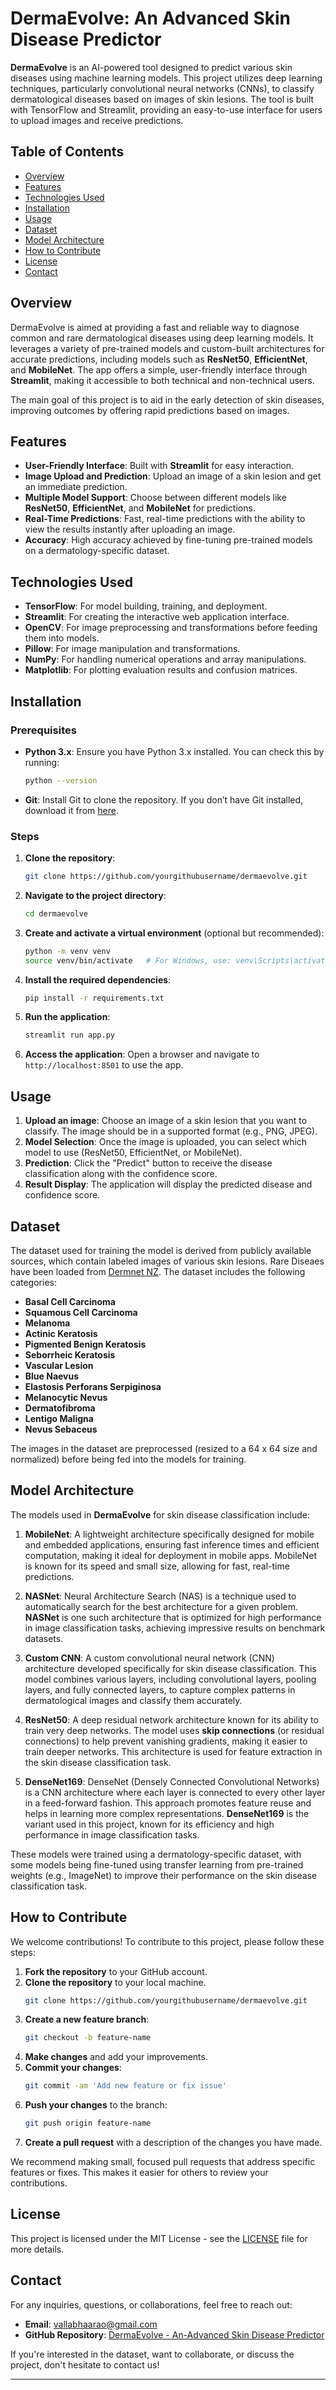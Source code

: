 # DermaEvolve: An Advanced Skin Disease Predictor

**DermaEvolve** is an AI-powered tool designed to predict various skin diseases using machine learning models. This project utilizes deep learning techniques, particularly convolutional neural networks (CNNs), to classify dermatological diseases based on images of skin lesions. The tool is built with TensorFlow and Streamlit, providing an easy-to-use interface for users to upload images and receive predictions.

## Table of Contents

- [Overview](#overview)
- [Features](#features)
- [Technologies Used](#technologies-used)
- [Installation](#installation)
- [Usage](#usage)
- [Dataset](#dataset)
- [Model Architecture](#model-architecture)
- [How to Contribute](#how-to-contribute)
- [License](#license)
- [Contact](#contact)

## Overview

DermaEvolve is aimed at providing a fast and reliable way to diagnose common and rare dermatological diseases using deep learning models. It leverages a variety of pre-trained models and custom-built architectures for accurate predictions, including models such as **ResNet50**, **EfficientNet**, and **MobileNet**. The app offers a simple, user-friendly interface through **Streamlit**, making it accessible to both technical and non-technical users. 

The main goal of this project is to aid in the early detection of skin diseases, improving outcomes by offering rapid predictions based on images.

## Features

- **User-Friendly Interface**: Built with **Streamlit** for easy interaction.
- **Image Upload and Prediction**: Upload an image of a skin lesion and get an immediate prediction.
- **Multiple Model Support**: Choose between different models like **ResNet50**, **EfficientNet**, and **MobileNet** for predictions.
- **Real-Time Predictions**: Fast, real-time predictions with the ability to view the results instantly after uploading an image.
- **Accuracy**: High accuracy achieved by fine-tuning pre-trained models on a dermatology-specific dataset.

## Technologies Used

- **TensorFlow**: For model building, training, and deployment.
- **Streamlit**: For creating the interactive web application interface.
- **OpenCV**: For image preprocessing and transformations before feeding them into models.
- **Pillow**: For image manipulation and transformations.
- **NumPy**: For handling numerical operations and array manipulations.
- **Matplotlib**: For plotting evaluation results and confusion matrices.

## Installation

### Prerequisites

- **Python 3.x**: Ensure you have Python 3.x installed. You can check this by running:
  ```bash
  python --version
  ```
- **Git**: Install Git to clone the repository. If you don’t have Git installed, download it from [here](https://git-scm.com/).

### Steps

1. **Clone the repository**:
   ```bash
   git clone https://github.com/yourgithubusername/dermaevolve.git
   ```

2. **Navigate to the project directory**:
   ```bash
   cd dermaevolve
   ```

3. **Create and activate a virtual environment** (optional but recommended):
   ```bash
   python -m venv venv
   source venv/bin/activate   # For Windows, use: venv\Scripts\activate
   ```

4. **Install the required dependencies**:
   ```bash
   pip install -r requirements.txt
   ```

5. **Run the application**:
   ```bash
   streamlit run app.py
   ```

6. **Access the application**:
   Open a browser and navigate to `http://localhost:8501` to use the app.

## Usage

1. **Upload an image**: Choose an image of a skin lesion that you want to classify. The image should be in a supported format (e.g., PNG, JPEG).
2. **Model Selection**: Once the image is uploaded, you can select which model to use (ResNet50, EfficientNet, or MobileNet).
3. **Prediction**: Click the "Predict" button to receive the disease classification along with the confidence score.
4. **Result Display**: The application will display the predicted disease and confidence score.

## Dataset

The dataset used for training the model is derived from publicly available sources, which contain labeled images of various skin lesions. Rare Diseaes have been loaded from [Dermnet NZ](https://dermnetnz.org/). The dataset includes the following categories:

- **Basal Cell Carcinoma**
- **Squamous Cell Carcinoma**
- **Melanoma**
- **Actinic Keratosis**
- **Pigmented Benign Keratosis**
- **Seborrheic Keratosis**
- **Vascular Lesion**
- **Blue Naevus**
- **Elastosis Perforans Serpiginosa**
- **Melanocytic Nevus**
- **Dermatofibroma**
- **Lentigo Maligna**
- **Nevus Sebaceus**

The images in the dataset are preprocessed (resized to a 64 x 64 size and normalized) before being fed into the models for training.

## Model Architecture

The models used in **DermaEvolve** for skin disease classification include:

1. **MobileNet**: A lightweight architecture specifically designed for mobile and embedded applications, ensuring fast inference times and efficient computation, making it ideal for deployment in mobile apps. MobileNet is known for its speed and small size, allowing for fast, real-time predictions.

2. **NASNet**: Neural Architecture Search (NAS) is a technique used to automatically search for the best architecture for a given problem. **NASNet** is one such architecture that is optimized for high performance in image classification tasks, achieving impressive results on benchmark datasets.

3. **Custom CNN**: A custom convolutional neural network (CNN) architecture developed specifically for skin disease classification. This model combines various layers, including convolutional layers, pooling layers, and fully connected layers, to capture complex patterns in dermatological images and classify them accurately.

4. **ResNet50**: A deep residual network architecture known for its ability to train very deep networks. The model uses **skip connections** (or residual connections) to help prevent vanishing gradients, making it easier to train deeper networks. This architecture is used for feature extraction in the skin disease classification task.

5. **DenseNet169**: DenseNet (Densely Connected Convolutional Networks) is a CNN architecture where each layer is connected to every other layer in a feed-forward fashion. This approach promotes feature reuse and helps in learning more complex representations. **DenseNet169** is the variant used in this project, known for its efficiency and high performance in image classification tasks.

These models were trained using a dermatology-specific dataset, with some models being fine-tuned using transfer learning from pre-trained weights (e.g., ImageNet) to improve their performance on the skin disease classification task.

## How to Contribute

We welcome contributions! To contribute to this project, please follow these steps:

1. **Fork the repository** to your GitHub account.
2. **Clone the repository** to your local machine.
   ```bash
   git clone https://github.com/yourgithubusername/dermaevolve.git
   ```
3. **Create a new feature branch**: 
   ```bash
   git checkout -b feature-name
   ```
4. **Make changes** and add your improvements.
5. **Commit your changes**:
   ```bash
   git commit -am 'Add new feature or fix issue'
   ```
6. **Push your changes** to the branch:
   ```bash
   git push origin feature-name
   ```
7. **Create a pull request** with a description of the changes you have made.

We recommend making small, focused pull requests that address specific features or fixes. This makes it easier for others to review your contributions.

## License

This project is licensed under the MIT License - see the [LICENSE](LICENSE) file for more details.

## Contact

For any inquiries, questions, or collaborations, feel free to reach out:

- **Email**: [vallabhaarao@gmail.com](mailto:vallabhaarao@gmail.com)
- **GitHub Repository**: [DermaEvolve - An-Advanced Skin Disease Predictor]([https://github.com/yourgithubusername/dermaevolve](https://github.com/Vallabh-Rao/DermaEvolve---An-Advanced-Skin-Disease-Predictor))

If you're interested in the dataset, want to collaborate, or discuss the project, don't hesitate to contact us!

---

